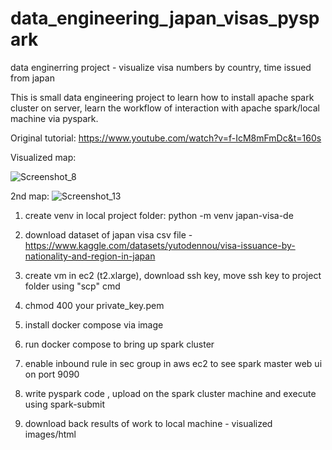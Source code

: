 # data_engineering_japan_visas_pyspark
data enginerring project - visualize visa numbers by country, time issued from japan

This is small data engineering project to learn how to install apache spark cluster on server, learn the workflow of interaction with apache spark/local machine via pyspark. 

Original tutorial: https://www.youtube.com/watch?v=f-IcM8mFmDc&t=160s

Visualized map:

![Screenshot_8](https://github.com/erjan/data_engineering_japan_visas_pyspark/assets/4441068/85eda6ae-18a5-445b-9dbd-4026496426c3)


 2nd map:
![Screenshot_13](https://github.com/erjan/data_engineering_japan_visas_pyspark/assets/4441068/e8d0fe19-0c77-40ec-af3d-99163e0f0c2e)

 
1. create venv in local project folder: python -m venv japan-visa-de

2. download dataset of japan visa csv file - https://www.kaggle.com/datasets/yutodennou/visa-issuance-by-nationality-and-region-in-japan

3. create vm in ec2 (t2.xlarge), download ssh key, move ssh key to project folder using "scp" cmd

4. chmod 400 your private_key.pem

5. install docker compose via image

6. run docker compose to bring up spark cluster

6. enable inbound rule in sec group in aws ec2 to see spark master web ui on port 9090

7. write pyspark code , upload on the spark cluster machine and execute using spark-submit

8. download back results of work to local machine - visualized images/html
   
